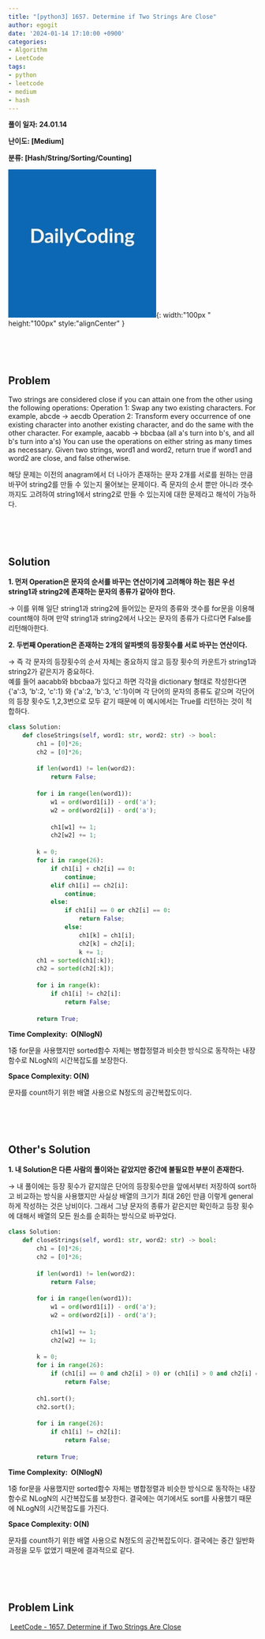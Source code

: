 ```yaml
---
title: "[python3] 1657. Determine if Two Strings Are Close"
author: egogit
date: '2024-01-14 17:10:00 +0900'
categories:
- Algorithm
- LeetCode
tags:
- python
- leetcode
- medium
- hash
---
```


**풀이 일자: 24.01.14**

**난이도: \[Medium\]**

**분류: \[Hash/String/Sorting/Counting\]**

![thumbnail](/assets/img/thumbnail/dailycode.jpg){:  width:"100px " height:"100px" style:"alignCenter" }

<br/><br/><br/>
## Problem

Two strings are considered close if you can attain one from the other using the following operations:
Operation 1: Swap any two existing characters.
For example, abcde -> aecdb
Operation 2: Transform every occurrence of one existing character into another existing character, and do the same with the other character.
For example, aacabb -> bbcbaa (all a's turn into b's, and all b's turn into a's)
You can use the operations on either string as many times as necessary.
Given two strings, word1 and word2, return true if word1 and word2 are close, and false otherwise.
<br/>

해당 문제는 이전의 anagram에서 더 나아가 존재하는 문자 2개를 서로를 원하는 만큼 바꾸어 string2를 만들 수 있는지 물어보는 문제이다. 즉 문자의 순서 뿐만 아니라 갯수까지도 고려하여 string1에서 string2로 만들 수 있는지에 대한 문제라고 해석이 가능하다.

<br/><br/><br/>
## Solution

**1\. 먼저 Operation은 문자의 순서를 바꾸는 연산이기에 고려해야 하는 점은 우선 string1과 string2에 존재하는 문자의 종류가 같아야 한다.**

→ 이를 위해 일단 string1과 string2에 들어있는 문자의 종류와 갯수를 for문을 이용해 count해야 하며 만약 string1과 string2에서 나오는 문자의 종류가 다르다면 False를 리턴해아한다. 

**2\. 두번째 Operation은 존재하는 2개의 알파벳의 등장횟수를 서로 바꾸는 연산이다.**

→ 즉 각 문자의 등장횟수의 순서 자체는 중요하지 않고 등장 횟수의 카운트가 string1과 string2가 같은지가 중요하다.
<br/>
예를 들어 aacabb와 bbcbaa가 있다고 하면 각각을 dictionary 형태로 작성한다면 {'a':3, 'b':2, 'c':1} 와 {'a':2, 'b':3, 'c':1}이며 각 단어의 문자의 종류도 같으며 각단어의 등장 횟수도 1,2,3번으로 모두 같기 때문에 이 예시에서는 True를 리턴하는 것이 적합하다.


```python
class Solution:
    def closeStrings(self, word1: str, word2: str) -> bool:
        ch1 = [0]*26;
        ch2 = [0]*26;

        if len(word1) != len(word2):
            return False;

        for i in range(len(word1)):
            w1 = ord(word1[i]) - ord('a');
            w2 = ord(word2[i]) - ord('a');

            ch1[w1] += 1;
            ch2[w2] += 1;
        
        k = 0;
        for i in range(26):
            if ch1[i] + ch2[i] == 0:
                continue;
            elif ch1[i] == ch2[i]:
                continue;
            else:
                if ch1[i] == 0 or ch2[i] == 0:
                    return False;
                else:
                    ch1[k] = ch1[i];
                    ch2[k] = ch2[i];
                    k += 1;
        ch1 = sorted(ch1[:k]);
        ch2 = sorted(ch2[:k]);

        for i in range(k):
            if ch1[i] != ch2[i]:
                return False;

        return True;
```
**Time Complexity:  O(NlogN)**

1중 for문을 사용했지만 sorted함수 자체는 병합정렬과 비슷한 방식으로 동작하는 내장함수로 NLogN의 시간복잡도를 보장한다.

**Space Complexity: O(N)**

문자를 count하기 위한 배열 사용으로 N정도의 공간복잡도이다.

<br/><br/><br/>
## Other's Solution

**1\. 내 Solution은 다른 사람의 풀이와는 같았지만 중간에 불필요한 부분이 존재한다.**

→ 내 풀이에는 등장 횟수가 같지않은 단어의 등장횟수만을 앞에서부터 저장하여 sort하고 비교하는 방식을 사용했지만 사실상 배열의 크기가 최대 26인 만큼 이렇게 general하게 작성하는 것은 낭비이다. 그래서 그냥 문자의 종류가 같은지만 확인하고 등장 횟수에 대해서 배열의 모든 원소를 순회하는 방식으로 바꾸었다.


```python
class Solution:
    def closeStrings(self, word1: str, word2: str) -> bool:
        ch1 = [0]*26;
        ch2 = [0]*26;

        if len(word1) != len(word2):
            return False;

        for i in range(len(word1)):
            w1 = ord(word1[i]) - ord('a');
            w2 = ord(word2[i]) - ord('a');

            ch1[w1] += 1;
            ch2[w2] += 1;
        
        k = 0;
        for i in range(26):
            if (ch1[i] == 0 and ch2[i] > 0) or (ch1[i] > 0 and ch2[i] == 0):
                return False;

        ch1.sort();
        ch2.sort();

        for i in range(26):
            if ch1[i] != ch2[i]:
                return False;

        return True;
```
**Time Complexity:  O(NlogN)**

1중 for문을 사용했지만 sorted함수 자체는 병합정렬과 비슷한 방식으로 동작하는 내장함수로 NLogN의 시간복잡도를 보장한다. 결국에는 여기에서도 sort를 사용했기 때문에 NLogN의 시간복잡도를 가진다.

**Space Complexity: O(N)**

문자를 count하기 위한 배열 사용으로 N정도의 공간복잡도이다. 결국에는 중간 일반화과정을 모두 없앴기 때문에 결과적으로 같다.

<br/><br/><br/>
## Problem Link

 [LeetCode - 1657. Determine if Two Strings Are Close](https://leetcode.com/problems/determine-if-two-strings-are-close/description/)
